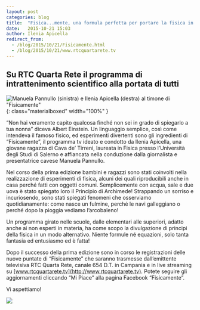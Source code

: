 ```yaml
---
layout: post
categories: blog
title:  "Fisica...mente, una formula perfetta per portare la fisica in tv!"
date:   2015-10-21 15:03
author: Ilenia Apicella
redirect_from:
  - /blog/2015/10/21/Fisicamente.html
  - /blog/2015/10/21/www.rtcquartarete.tv
---
```


## Su RTC Quarta Rete il programma di intrattenimento scientifico alla portata di tutti

![Manuela Pannullo (sinistra) e Ilenia Apicella (destra) al timone di "Fisicamente"](/img/blog/apicella1.jpg){: class="materialboxed" width="100%" }

“Non hai veramente capito qualcosa finché non sei in grado di spiegarlo a tua nonna” diceva Albert Einstein. Un linguaggio semplice, così come intendeva il famoso fisico, ed esperimenti divertenti sono gli ingredienti di “Fisicamente”, il programma tv ideato e condotto da Ilenia Apicella, una giovane ragazza di Cava de’ Tirreni, laureata in Fisica presso l’Università degli Studi di Salerno e affiancata nella conduzione dalla giornalista e presentatrice cavese Manuela Pannullo.

Nel corso della prima edizione bambini e ragazzi sono stati coinvolti nella realizzazione di esperimenti di fisica, alcuni dei quali riproducibili anche in casa perché fatti con oggetti comuni. Semplicemente con acqua, sale e due uova è stato spiegato loro il Principio di Archimede! Strappando un sorriso e incuriosendo, sono stati spiegati fenomeni che osserviamo quotidianamente: come nasce un fulmine, perché le navi galleggiano o perché dopo la pioggia vediamo l’arcobaleno!

Un programma girato nelle scuole, dalle elementari alle superiori, adatto anche ai non esperti in materia, ha come scopo la divulgazione di principi della fisica in un modo alternativo. Niente formule né equazioni, solo tanta fantasia ed entusiasmo ed è fatta!

Dopo il successo della prima edizione sono in corso le registrazioni delle nuove puntate di “Fisicamente” che saranno trasmesse dall’emittente televisiva RTC Quarta Rete, canale 654 D.T. in Campania e in live streaming su [www.rtcquartarete.tv](http://www.rtcquartarete.tv). Potete seguire gli aggiornamenti cliccando “Mi Piace” alla pagina Facebook “Fisicamente”.

Vi aspettiamo!



![](/img/blog/apicella2.jpg)

